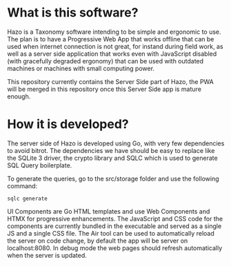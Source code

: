 # What is this software?

Hazo is a Taxonomy software intending to be simple and ergonomic to use.
The plan is to have a Progressive Web App that works offline that can be used when internet connection is not great, for instand during field work, as well as a server side application that works even with JavaScript disabled (with gracefully degraded ergonomy) that can be used with outdated machines or machines with small computing power.

This repository currently contains the Server Side part of Hazo, the PWA will be merged in this repository once this Server Side app is mature enough.

# How it is developed?

The server side of Hazo is developed using Go, with very few dependencies to avoid bitrot. The dependencies we have should be easy to replace like the SQLite 3 driver, the crypto library and SQLC which is used to generate SQL Query boilerplate.

To generate the queries, go to the src/storage folder and use the following command:

```shell
sqlc generate
```

UI Components are Go HTML templates and use Web Components and HTMX for progressive enhancements. The JavaScript and CSS code for the components are currently bundled in the executable and served as a single JS and a single CSS file.
The Air tool can be used to automatically reload the server on code change, by default the app will be server on localhost:8080.
In debug mode the web pages should refresh automatically when the server is updated.